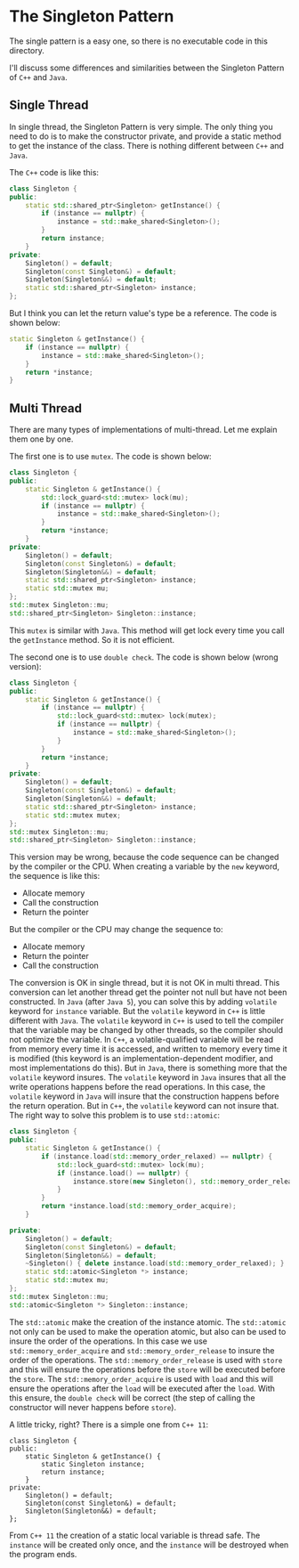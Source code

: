 # The Singleton Pattern
The single pattern is a easy one, so there is no executable code in this directory.

I'll discuss some differences and similarities between the Singleton Pattern of `C++` and `Java`.

## Single Thread
In single thread, the Singleton Pattern is very simple. The only thing you need to do is to make the constructor private, and provide a static method to get the instance of the class. There is nothing different between `C++` and `Java`.

The `C++` code is like this:

```cpp
class Singleton {
public:
    static std::shared_ptr<Singleton> getInstance() {
        if (instance == nullptr) {
            instance = std::make_shared<Singleton>();
        }
        return instance;
    }
private:
    Singleton() = default;
    Singleton(const Singleton&) = default;
    Singleton(Singleton&&) = default;
    static std::shared_ptr<Singleton> instance;
};
```

But I think you can let the return value's type be a reference. The code is shown below:

```cpp
static Singleton & getInstance() {
    if (instance == nullptr) {
        instance = std::make_shared<Singleton>();
    }
    return *instance;
}
```

## Multi Thread
There are many types of implementations of multi-thread. Let me explain them one by one.

The first one is to use `mutex`. The code is shown below:

```cpp
class Singleton {
public:
    static Singleton & getInstance() {
        std::lock_guard<std::mutex> lock(mu);
        if (instance == nullptr) {
            instance = std::make_shared<Singleton>();
        }
        return *instance;
    }
private:
    Singleton() = default;
    Singleton(const Singleton&) = default;
    Singleton(Singleton&&) = default;
    static std::shared_ptr<Singleton> instance;
    static std::mutex mu;
};
std::mutex Singleton::mu;
std::shared_ptr<Singleton> Singleton::instance;
```

This `mutex` is similar with `Java`. This method will get lock every time you call the `getInstance` method. So it is not efficient.

The second one is to use `double check`. The code is shown below (wrong version):

```cpp
class Singleton {
public:
    static Singleton & getInstance() {
        if (instance == nullptr) {
            std::lock_guard<std::mutex> lock(mutex);
            if (instance == nullptr) {
                instance = std::make_shared<Singleton>();
            }
        }
        return *instance;
    }
private:
    Singleton() = default;
    Singleton(const Singleton&) = default;
    Singleton(Singleton&&) = default;
    static std::shared_ptr<Singleton> instance;
    static std::mutex mutex;
};
std::mutex Singleton::mu;
std::shared_ptr<Singleton> Singleton::instance;
```

This version may be wrong, because the code sequence can be changed by the compiler or the CPU. When creating a variable by the `new` keyword, the sequence is like this:
* Allocate memory
* Call the construction
* Return the pointer

But the compiler or the CPU may change the sequence to:
* Allocate memory
* Return the pointer
* Call the construction

The conversion is OK in single thread, but it is not OK in multi thread. This conversion can let another thread get the pointer not null but have not been constructed. In `Java` (after `Java 5`), you can solve this by adding `volatile` keyword for `instance` variable. But the `volatile` keyword in `C++` is little different with `Java`. The `volatile` keyword in `C++` is used to tell the compiler that the variable may be changed by other threads, so the compiler should not optimize the variable. In `C++`, a volatile-qualified variable will be read from memory every time it is accessed, and written to memory every time it is modified (this keyword is an implementation-dependent modifier, and most implementations do this). But in `Java`, there is something more that the `volatile` keyword insures. The `volatile` keyword in `Java` insures that all the write operations happens before the read operations. In this case, the `volatile` keyword in `Java` will insure that the construction happens before the return operation. But in `C++`, the `volatile` keyword can not insure that. The right way to solve this problem is to use `std::atomic`:

```cpp
class Singleton {
public:
    static Singleton & getInstance() {
        if (instance.load(std::memory_order_relaxed) == nullptr) {
            std::lock_guard<std::mutex> lock(mu);
            if (instance.load() == nullptr) {
                instance.store(new Singleton(), std::memory_order_release);
            }
        }
        return *instance.load(std::memory_order_acquire);
    }

private:
    Singleton() = default;
    Singleton(const Singleton&) = default;
    Singleton(Singleton&&) = default;
    ~Singleton() { delete instance.load(std::memory_order_relaxed); }
    static std::atomic<Singleton *> instance;
    static std::mutex mu;
};
std::mutex Singleton::mu;
std::atomic<Singleton *> Singleton::instance;
```

The `std::atomic` make the creation of the instance atomic. The `std::atomic` not only can be used to make the operation atomic, but also can be used to insure the order of the operations. In this case we use `std::memory_order_acquire` and `std::memory_order_release` to insure the order of the operations. The `std::memory_order_release` is used with `store` and this will ensure the operations before the `store` will be executed before the `store`. The `std::memory_order_acquire` is used with `load` and this will ensure the operations after the `load` will be executed after the `load`.  With this ensure, the `double check` will be correct (the step of calling the constructor will never happens before `store`).

A little tricky, right? There is a simple one from `C++ 11`:

```cop
class Singleton {
public:
    static Singleton & getInstance() {
        static Singleton instance;
        return instance;
    }
private:
    Singleton() = default;
    Singleton(const Singleton&) = default;
    Singleton(Singleton&&) = default;
};
```

From `C++ 11` the creation of a static local variable is thread safe. The `instance` will be created only once, and the `instance` will be destroyed when the program ends.
